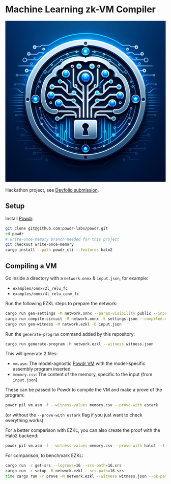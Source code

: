 # Machine Learning zk-VM Compiler

<img src="logo.png" />

Hackathon project, see [Devfolio submission](https://devfolio.co/projects/machine-learning-zkvm-fdf6).

## Setup

Install [Powdr](https://www.powdr.org/):
```bash
git clone git@github.com:powdr-labs/powdr.git
cd powdr
# write-once-memory branch needed for this project
git checkout write-once-memory
cargo install --path powdr_cli --features halo2
```

## Compiling a VM

Go inside a directory with a `network.onnx` & `input.json`, for example:
- `examples/onnx/2l_relu_fc`
- `examples/onnx/4l_relu_conv_fc`

Run the following EZKL steps to prepare the network:
```bash
cargo run gen-settings -M network.onnx --param-visibility public --input-visibility private --output-visibility private --logrows 16
cargo run compile-circuit -M network.onnx -S settings.json --compiled-circuit network.ezkl
cargo run gen-witness -M network.ezkl -D input.json
```

Run the `generate-program` command added by this repository:
```bash
cargo run generate-program -M network.ezkl --witness witness.json
```

This will generate 2 files:
- `vm.asm`: The model-agnostic [Powdr VM](src/powdr_template.asm) with the model-specific assembly program inserted
- `memory.csv`: The content of the memory, specific to the input (from `input.json`)

These can be passed to Powdr to compile the VM and make a prove of the program:
```bash
powdr pil vm.asm -f --witness-values memory.csv --prove-with estark
```

(or without the `--prove-with estark` flag if you just want to check everything works)

For a better comparison with EZKL, you can also create the proof with the Halo2 backend:
```bash
powdr pil vm.asm -f --witness-values memory.csv --prove-with halo2 --field bn254
```

For comparison, to benchmark EZKL:
```bash
cargo run -r get-srs --logrows=16 --srs-path=16.srs
cargo run -r setup -M network.ezkl --srs-path=16.srs
time cargo run -r prove -M network.ezkl --witness witness.json --pk-path=pk.key --proof-path=model.proof --srs-path=16.srs
```